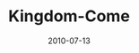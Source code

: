 ---
layout: music 
title: "Kingdom-Come"
series: "Kingdom Come"
date: 2010-07-13 
description: "Greg Boyd talks about what the Kingdom is, and what it means to seek it."
audio: "http://s3.amazonaws.com/crossroadsaudiomessages/KingdomCome01.mp3"
audio-duration: "47:30"
---